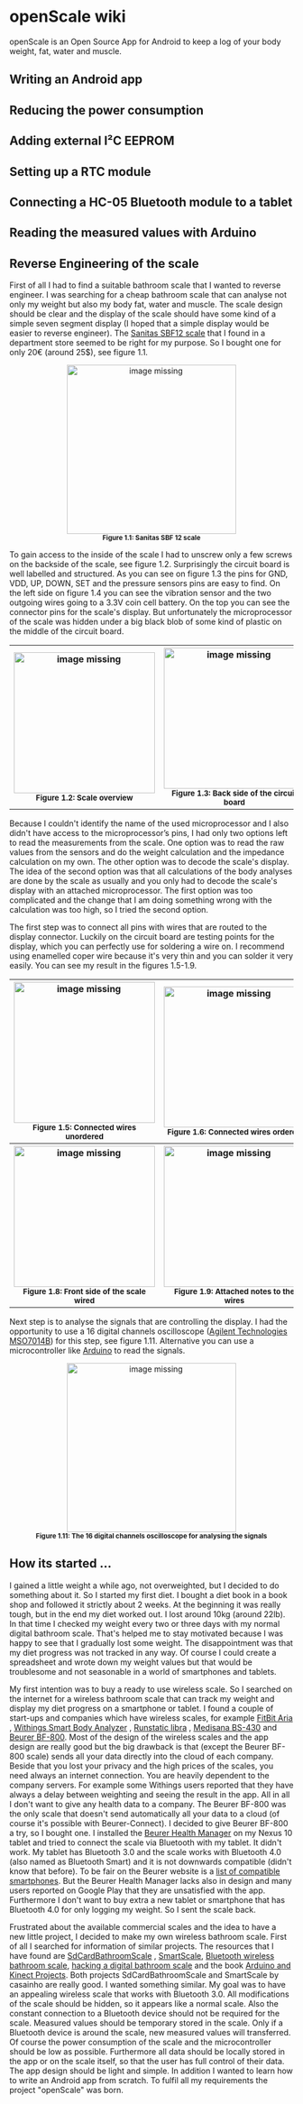 <!-- 
<p align="center">
<a href="https://github.com/oliexdev/openScale/raw/master/doc/screens/screen_graph.png" target="_blank">
<img src='https://github.com/oliexdev/openScale/raw/master/doc/screens/screen_graph.png' width='300px' alt='missing' /> </a> <br>
<sub>Caption</sub>
</p>
-->

# openScale wiki
openScale is an Open Source App for Android to keep a log of your body weight, fat, water and muscle.

## Writing an Android app

## Reducing the power consumption

## Adding external I²C EEPROM

## Setting up a RTC module

## Connecting a HC-05 Bluetooth module to a tablet

## Reading the measured values with Arduino

## Reverse Engineering of the scale

First of all I had to find a suitable bathroom scale that I wanted to reverse engineer. I was searching for a cheap bathroom scale that can analyse not only my weight but also my body fat, water and muscle. The scale design should be clear and the display of the scale should have some kind of a simple seven segment display (I hoped that a simple display would be easier to reverse engineer). The [Sanitas SBF12 scale](http://www.sanitas-online.de/web/en/products/weight/SBF12.php) that I found in a department store seemed to be right for my purpose. So I bought one for only 20€ (around 25$), see figure 1.1.

<p align="center">
<a href="https://github.com/oliexdev/openScale/raw/master/doc/sanitas_sbf12/package.JPG" target="_blank">
<img src='https://github.com/oliexdev/openScale/raw/master/doc/sanitas_sbf12/package.JPG' width='300px' alt='image missing' /> </a> <br>
<sub><b>Figure 1.1: Sanitas SBF 12 scale</b></sub>
</p>

To gain access to the inside of the scale I had to unscrew only a few screws on the backside of the scale, see figure 1.2. Surprisingly the circuit board is well labelled and structured. As you can see on figure 1.3 the pins for GND, VDD, UP, DOWN, SET and the pressure sensors pins are easy to find. On the left side on figure 1.4 you can see the vibration sensor and the two outgoing wires going to a 3.3V coin cell battery. On the top you can see the connector pins for the scale's display. But unfortunately the microprocessor of the scale was hidden under a big black blob of some kind of plastic on the middle of the circuit board.

<table border="0">
  <tr>

<th>
<a href="https://github.com/oliexdev/openScale/raw/master/doc/sanitas_sbf12/scale_overview_raw.jpg" target="_blank">
<img src='https://github.com/oliexdev/openScale/raw/master/doc/sanitas_sbf12/scale_overview_raw.jpg' width='250px' alt='image missing' /> </a> <br>
<sub>Figure 1.2: Scale overview</sub>
</th>

<th>
<a href="https://github.com/oliexdev/openScale/raw/master/doc/sanitas_sbf12/circuit_board_back_raw.JPG" target="_blank">
<img src='https://github.com/oliexdev/openScale/raw/master/doc/sanitas_sbf12/circuit_board_back_raw.JPG' width='250px' alt='image missing' /> </a> <br>
<sub>Figure 1.3: Back side of the circuit board</sub>
</th>

<th>
<a href="https://github.com/oliexdev/openScale/raw/master/doc/sanitas_sbf12/circuit_board_front_raw.JPG" target="_blank">
<img src='https://github.com/oliexdev/openScale/raw/master/doc/sanitas_sbf12/circuit_board_front_raw.JPG' width='250px' alt='image missing' /> </a> <br>
<sub>Figure 1.4: Front side of the circuit board</sub>
</th>

  </tr>
</table>


Because I couldn't identify the name of the used microprocessor and I also didn't have access to the microprocessor’s pins, I had only two options left to read the measurements from the scale. One option was to read the raw values from the sensors and do the weight calculation and the impedance calculation on my own. The other option was to decode the scale's display. The idea of the second option was that all calculations of the body analyses are done by the scale as usually and you only had to decode the scale's display with an attached microprocessor. The first option was too complicated and the change that I am doing something wrong with the calculation was too high, so I tried the second option.

The first step was to connect all pins with wires that are routed to the display connector. Luckily on the circuit board are testing points for the display, which you can perfectly use for soldering a wire on. I recommend using enamelled coper wire because it's very thin and you can solder it very easily. You can see my result in the figures 1.5-1.9.

<table border="0">
  <tr>

<th>
<a href="https://github.com/oliexdev/openScale/raw/master/doc/sanitas_sbf12/circuit_board_back_wired_unorderd.JPG" target="_blank">
<img src='https://github.com/oliexdev/openScale/raw/master/doc/sanitas_sbf12/circuit_board_back_wired_unorderd.JPG' width='250px' alt='image missing' /> </a> <br>
<sub>Figure 1.5: Connected wires unordered</sub>
</th>

<th>
<a href="https://github.com/oliexdev/openScale/raw/master/doc/sanitas_sbf12/circuit_board_back_wired_ordered.JPG" target="_blank">
<img src='https://github.com/oliexdev/openScale/raw/master/doc/sanitas_sbf12/circuit_board_back_wired_ordered.JPG' width='250px' alt='image missing' /> </a> <br>
<sub>Figure 1.6: Connected wires ordered</sub>
</th>

<th>
<a href="https://github.com/oliexdev/openScale/raw/master/doc/sanitas_sbf12/scale_overview_back_wired.JPG" target="_blank">
<img src='https://github.com/oliexdev/openScale/raw/master/doc/sanitas_sbf12/scale_overview_back_wired.JPG' width='250px' alt='image missing' /> </a> <br>
<sub>Figure 1.7: Back side of the scale wired</sub>
</th>

  </tr>

  <tr>

<th>
<a href="https://github.com/oliexdev/openScale/raw/master/doc/sanitas_sbf12/scale_overview_front_wired.JPG" target="_blank">
<img src='https://github.com/oliexdev/openScale/raw/master/doc/sanitas_sbf12/scale_overview_front_wired.JPG' width='250px' alt='image missing' /> </a> <br>
<sub>Figure 1.8: Front side of the scale wired</sub>
</th>

<th>
<a href="https://github.com/oliexdev/openScale/raw/master/doc/sanitas_sbf12/wired_with_notes.JPG" target="_blank">
<img src='https://github.com/oliexdev/openScale/raw/master/doc/sanitas_sbf12/wired_with_notes.JPG' width='250px' alt='image missing' /> </a> <br>
<sub>Figure 1.9: Attached notes to the wires</sub>
</th>

<th>
<a href="https://github.com/oliexdev/openScale/raw/master/doc/sanitas_sbf12/display_connector_pin_layout.png" target="_blank">
<img src='https://github.com/oliexdev/openScale/raw/master/doc/sanitas_sbf12/display_connector_pin_layout.png' width='250px' alt='image missing' /> </a> <br>
<sub>Figure 1.10: Pin layout of the display connector</sub>
</th>

  </tr>
</table>

Next step is to analyse the signals that are controlling the display. I had the opportunity to use a 16  digital channels oscilloscope ([Agilent Technologies MSO7014B](http://www.keysight.com/en/pd-1788165-pn-MSO7014B/mixed-signal-oscilloscope-100-mhz-4-analog-plus-16-digital-channels))  for this step, see figure 1.11. Alternative you can use a microcontroller like [Arduino](http://www.arduino.cc/) to read the signals. 

<p align="center">
<a href="https://github.com/oliexdev/openScale/raw/master/doc/sanitas_sbf12/oscilloscope.JPG" target="_blank">
<img src='https://github.com/oliexdev/openScale/raw/master/doc/sanitas_sbf12/oscilloscope.JPG' width='300px' alt='image missing' /> </a> <br>
<sub><b>Figure 1.11: The 16  digital channels oscilloscope for analysing the signals</b></sub>
</p>

## How its started ...
I gained a little weight a while ago, not overweighted, but I decided to do something about it. So I started my first diet. I bought a diet book in a book shop and followed it strictly about 2 weeks. At the beginning it was really tough, but in the end my diet worked out. I lost around 10kg (around 22lb). In that time I checked my weight every two or three days with my normal digital bathroom scale. That's helped me to stay motivated because I was happy to see that I gradually lost some weight. The disappointment was that my diet progress was not tracked in any way. Of course I could create a spreadsheet and wrote down my weight values but that would be troublesome and not seasonable in a world of smartphones and tablets.

My first intention was to buy a ready to use wireless scale. So I searched on the internet for a wireless bathroom scale that can track my weight and display my diet progress on a smartphone or tablet. I found a couple of start-ups and companies which have wireless scales, for example [FitBit Aria](http://www.fitbit.com/de/aria) , [Withings Smart Body Analyzer](http://www.withings.com/de/smart-body-analyzer.html) , [Runstatic libra](https://www.runtastic.com/shop/de/runtastic-libra-scale) , [Medisana BS-430](http://www.medisana.de/Gesundheitskontrolle/Personenwaagen/BS-430-connect-Koerperanalysewaage-HausMed.html) and [Beurer BF-800](http://www.beurer.com/web/en/products/weight/diagnostic_scales/BF-800-white). Most of the design of the wireless scales and the app design are really good but the big drawback is that (except the Beurer BF-800 scale) sends all your data directly into the cloud of each company. Beside that you lost your privacy and the high prices of the scales, you need always an internet connection. You are heavily dependent to the company servers. For example some Withings users reported that they have always a delay between weighting and seeing the result in the app. All in all I don't want to give any health data to a company. The Beurer BF-800 was the only scale that doesn't send automatically all your data to a cloud (of course it's possible with Beurer-Connect). I decided to give Beurer BF-800 a try, so I bought one. I installed the [Beurer Health Manager](https://play.google.com/store/apps/details?id=com.beurer.connect.healthmanager) on my Nexus 10 tablet and tried to connect the scale via Bluetooth with my tablet. It didn't work. My tablet has Bluetooth 3.0 and the scale works with Bluetooth 4.0 (also named as Bluetooth Smart) and it is not downwards compatible (didn't know that before). To be fair on the Beurer website is a [list of compatible smartphones](http://www.beurer.com/web/we-dokumente/gebrauchsanweisungen/list-compatible-smartphones.pdf). But the Beurer Health Manager lacks also in design and many users reported on Google Play that they are unsatisfied with the app. Furthermore I don't want to buy extra a new tablet or smartphone that has Bluetooth 4.0 for only logging my weight. So I sent the scale back. 

Frustrated about the available commercial scales and the idea to have a new little project, I decided to make my own wireless bathroom scale. First of all I searched for information of similar projects. The resources that I have found are [SdCardBathroomScale](http://code.google.com/p/casainho-projects/wiki/SdCardBathroomScale) , [SmartScale](http://code.google.com/p/casainho-projects/wiki/SmartScale), [Bluetooth wireless bathroom scale](http://www.keyboardmods.com/2010/05/bluetooth-wireless-bathroom-scale-with.html), [hacking a digital bathroom scale](http://scanlime.org/2010/01/hacking-a-digital-bathroom-scale/) and the book [Arduino and Kinect Projects](http://www.apress.com/9781430241676). Both projects SdCardBathroomScale and SmartScale by casainho are really good. I wanted something similar. My goal was to have an appealing wireless scale that works with Bluetooth 3.0. All modifications of the scale should be hidden, so it appears like a normal scale. Also the constant connection to a Bluetooth device should not be required for the scale. Measured values should be temporary stored in the scale. Only if a Bluetooth device is around the scale, new measured values will transferred. Of course the power consumption of the scale and the microcontroller should be low as possible. Furthermore all data should be locally stored in the app or on the scale itself, so that the user has full control of their data. The app design should be light and simple. In addition I wanted to learn how to write an Android app from scratch. To fulfil all my requirements the  project "openScale" was born.
